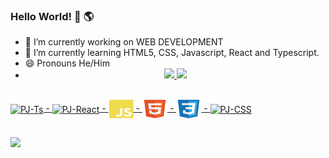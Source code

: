### Hello World! 👋 🌎

<!--
**PauloJunior10/PauloJunior10** is a ✨ _special_ ✨ repository because its `README.md` (this file) appears on your GitHub profile.

Here are some ideas to get you started: -->

- 🔭 I’m currently working on WEB DEVELOPMENT
- 🌱 I’m currently learning  HTML5, CSS, Javascript, React and Typescript.
- 😄 Pronouns He/Him
- <div align="center">
  <a href="https://github.com/PauloJunior10">
  <img height="180em" src="https://github-readme-stats.vercel.app/api?username=PauloJunior10&show_icons=true&theme=chartreuse-dark&include_all_commits=true&count_private=true"/>
  <img height="180em" src="https://github-readme-stats.vercel.app/api/top-langs/?username=PauloJunior10&layout=compact&langs_count=7&theme=chartreuse-dark"/>
 
</div>
  <div style="display: inline_block"><br>
  <img align="center" alt="PJ-Ts" height="30" width="40" src="https://cdn.jsdelivr.net/gh/devicons/devicon/icons/typescript/typescript-original.svg"> -
  <img align="center" alt="PJ-React" height="30" width="35" src="https://upload.wikimedia.org/wikipedia/commons/thumb/a/a7/React-icon.svg/1200px-React-icon.svg.png"> - 
  <img align="center" alt="PJ-Js" height="30" width="40" src="https://raw.githubusercontent.com/devicons/devicon/master/icons/javascript/javascript-plain.svg"> -
  <img align="center" alt="PJ-HTML" height="30" width="40" src="https://raw.githubusercontent.com/devicons/devicon/master/icons/html5/html5-original.svg"> -
  <img align="center" alt="PJ-CSS" height="30" width="40" src="https://raw.githubusercontent.com/devicons/devicon/master/icons/css3/css3-original.svg"> -
  <img align="center" alt="PJ-CSS" height="40" width="40" src="https://cdn.jsdelivr.net/gh/devicons/devicon/icons/mysql/mysql-original-wordmark.svg">
  
</div>
  
  ##
<a href="https://www.linkedin.com/in/paulojunior10/" target="_blank"><img src="https://img.shields.io/badge/-LinkedIn-%230077B5?style=for-the-badge&logo=linkedin&logoColor=white" target="_blank"></a>
